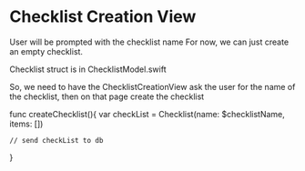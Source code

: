 #  Checklist Creation View
User will be prompted with the checklist name
For now, we can just create an empty checklist.

Checklist struct is in ChecklistModel.swift

So, we need to have the ChecklistCreationView ask the user for the name of the checklist, then on that page create the checklist

func createChecklist(){
    var checkList = Checklist(name: $checklistName, items: [])
    
    // send checkList to db
}
